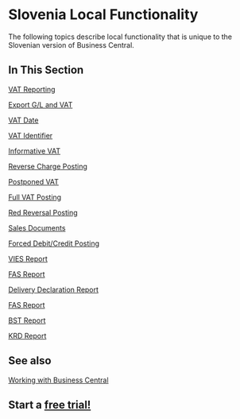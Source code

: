 # Slovenia Local Functionality

The following topics describe local functionality that is unique to the Slovenian version of Business Central.

## In This Section

[VAT Reporting](../Adriatic/VATBooks.md)<br>

[Export G/L and VAT](ExportGLandVAT.md)<br>

[VAT Date](../Adriatic/VATDate.md)<br>

[VAT Identifier](../Adriatic/VATIdentifier.md)<br>

[Informative VAT](InformativeVAT.md)<br>

[Reverse Charge Posting](../Adriatic/ReverseChargePosting.md)<br>

[Postponed VAT](../Adriatic/PostponedVAT.md)<br>

[Full VAT Posting](../Adriatic/FullVATPosting.md)<br>

[Red Reversal Posting](../Adriatic/RedReversalPosting.md)<br>

[Sales Documents](../Adriatic/SalesDocuments.md)<br>

[Forced Debit/Credit Posting](../Adriatic/ForcedDebitCreditPosting.md)<br>

[VIES Report](VIESReport.md)<br>

[FAS Report](FASReport.md)<br>

[Delivery Declaration Report](PDOReport.md)<br>

[FAS Report](FASReport.md)<br>

[BST Report](BSTReport.md)<br>

[KRD Report](KRDReport.md)<br>

## See also

[Working with Business Central](https://docs.microsoft.com/en-us/dynamics365/business-central/ui-work-product)

## Start a [free trial!](https://trials.dynamics.com/Dynamics365/Signup/BusinessCentral)